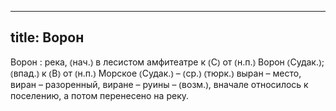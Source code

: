 
---
title: Ворон
---
Ворон
: река, ⦅нач.⦆ в лесистом амфитеатре к ⦅С⦆ от ⦅н.п.⦆ Ворон ⦅Судак.⦆; ⦅впад.⦆ к ⦅В⦆ от ⦅н.п.⦆ Морское ⦅Судак.⦆ – ⦅ср.⦆ ⦅тюрк.⦆ выран – место, виран – разоренный, виране – руины – ⦅возм.⦆, вначале относилось к поселению, а потом перенесено на реку.

